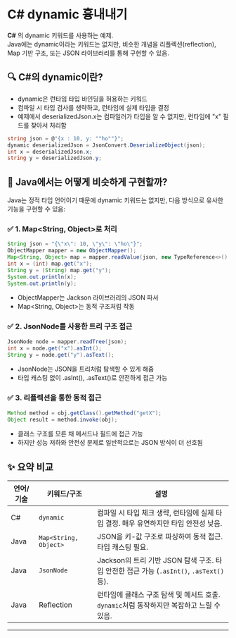 # C# dynamic 흉내내기
**C#** 의 dynamic 키워드를 사용하는 예제.  
Java에는 dynamic이라는 키워드는 없지만, 비슷한 개념을 리플렉션(reflection),  
Map 기반 구조, 또는 JSON 라이브러리를 통해 구현할 수 있음.

## 🔍 C#의 dynamic이란?
- dynamic은 런타임 타입 바인딩을 허용하는 키워드
- 컴파일 시 타입 검사를 생략하고, 런타임에 실제 타입을 결정
- 예제에서 deserializedJson.x는 컴파일러가 타입을 알 수 없지만, 런타임에 "x" 필드를 찾아서 처리함
```csharp
string json = @"{x : 10, y: ""ho""}";
dynamic deserializedJson = JsonConvert.DeserializeObject(json);
int x = deserializedJson.x;
string y = deserializedJson.y;
```


## 🧠 Java에서는 어떻게 비슷하게 구현할까?
Java는 정적 타입 언어이기 때문에 dynamic 키워드는 없지만, 다음 방식으로 유사한 기능을 구현할 수 있음:
### ✅ 1. Map<String, Object>로 처리
```java
String json = "{\"x\": 10, \"y\": \"ho\"}";
ObjectMapper mapper = new ObjectMapper();
Map<String, Object> map = mapper.readValue(json, new TypeReference<>() {});
int x = (int) map.get("x");
String y = (String) map.get("y");
System.out.println(x);
System.out.println(y);
```

- ObjectMapper는 Jackson 라이브러리의 JSON 파서
- Map<String, Object>는 동적 구조처럼 작동

### ✅ 2. JsonNode를 사용한 트리 구조 접근
```java
JsonNode node = mapper.readTree(json);
int x = node.get("x").asInt();
String y = node.get("y").asText();
```

- JsonNode는 JSON을 트리처럼 탐색할 수 있게 해줌
- 타입 캐스팅 없이 .asInt(), .asText()로 안전하게 접근 가능

### ✅ 3. 리플렉션을 통한 동적 접근
```java
Method method = obj.getClass().getMethod("getX");
Object result = method.invoke(obj);
```

- 클래스 구조를 모른 채 메서드나 필드에 접근 가능
- 하지만 성능 저하와 안전성 문제로 일반적으로는 JSON 방식이 더 선호됨

## ✨ 요약 비교
| 언어/기술       | 키워드/구조      | 설명                                                                 |
|----------------|------------------|----------------------------------------------------------------------|
| C#             | `dynamic`        | 컴파일 시 타입 체크 생략, 런타임에 실제 타입 결정. 매우 유연하지만 타입 안전성 낮음. |
| Java           | `Map<String, Object>` | JSON을 키-값 구조로 파싱하여 동적 접근. 타입 캐스팅 필요.                      |
| Java           | `JsonNode`       | Jackson의 트리 기반 JSON 탐색 구조. 타입 안전한 접근 가능 (`.asInt()`, `.asText()` 등). |
| Java           | Reflection       | 런타임에 클래스 구조 탐색 및 메서드 호출. `dynamic`처럼 동작하지만 복잡하고 느릴 수 있음. |

---

